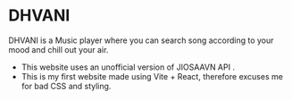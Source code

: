 # DHVANI

DHVANI is a Music player where you can search song according to your mood and chill out your air.

- This website uses an unofficial version of JIOSAAVN API .
- This is my first website made using Vite + React, therefore excuses me for bad CSS and styling.
